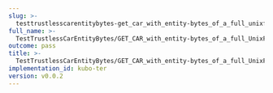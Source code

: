 ```yaml
---
slug: >-
  testtrustlesscarentitybytes-get_car_with_entity-bytes_of_a_full_unixfs_file_(accept_header)-header_accept-ranges
full_name: >-
  TestTrustlessCarEntityBytes/GET_CAR_with_entity-bytes_of_a_full_UnixFS_file_(Accept_Header)/Header_Accept-Ranges
outcome: pass
title: >-
  TestTrustlessCarEntityBytes/GET_CAR_with_entity-bytes_of_a_full_UnixFS_file_(Accept_Header)/Header_Accept-Ranges
implementation_id: kubo-ter
version: v0.0.2
---
```



